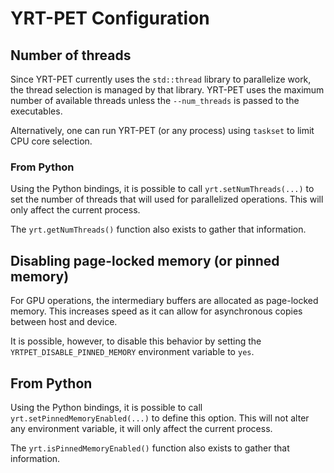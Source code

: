 # YRT-PET Configuration

## Number of threads
Since YRT-PET currently uses the `std::thread` library to parallelize work, the
thread selection is managed by that library.  YRT-PET uses the maximum number of
available threads unless the `--num_threads` is passed to the executables.

Alternatively, one can run YRT-PET (or any process) using `taskset` to limit CPU
core selection.

### From Python
Using the Python bindings, it is possible to call `yrt.setNumThreads(...)` to
set the number of threads that will used for parallelized operations. This will
only affect the current process.

The `yrt.getNumThreads()` function also exists to gather that information.

## Disabling page-locked memory (or pinned memory)
For GPU operations, the intermediary buffers are allocated as page-locked
memory. This increases speed as it can allow for asynchronous copies between
host and device.

It is possible, however, to disable this behavior by setting the
`YRTPET_DISABLE_PINNED_MEMORY` environment variable to `yes`.

## From Python
Using the Python bindings, it is possible to call
`yrt.setPinnedMemoryEnabled(...)` to define this option.  This will not alter
any environment variable, it will only affect the current process.

The `yrt.isPinnedMemoryEnabled()` function also exists to gather that
information.
